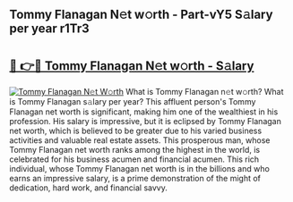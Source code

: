 ## Tommy Flanagan N𝚎t w𝚘rth - Part-vY5 S𝚊lary per year r1Tr3

# <h2><a href="http://gc0k8gg.nevu.top/?p=Tommy+Flanagan">🔗 👉🔴 Tommy Flanagan N𝚎t w𝚘rth - S𝚊lary</a></h2>

[![Tommy Flanagan N𝚎t W𝚘rth](https://i.imgur.com/Oavwk0R.jpeg)](http://gc0k8gg.nevu.top/?p=Tommy+Flanagan)
What is Tommy Flanagan n𝚎t w𝚘rth? What is Tommy Flanagan s𝚊lary per year?
This affluent person's Tommy Flanagan net worth is significant, making him one of the wealthiest in his profession. His salary is impressive, but it is eclipsed by Tommy Flanagan net worth, which is believed to be greater due to his varied business activities and valuable real estate assets. This prosperous man, whose Tommy Flanagan net worth ranks among the highest in the world, is celebrated for his business acumen and financial acumen. This rich individual, whose Tommy Flanagan net worth is in the billions and who earns an impressive salary, is a prime demonstration of the might of dedication, hard work, and financial savvy.
